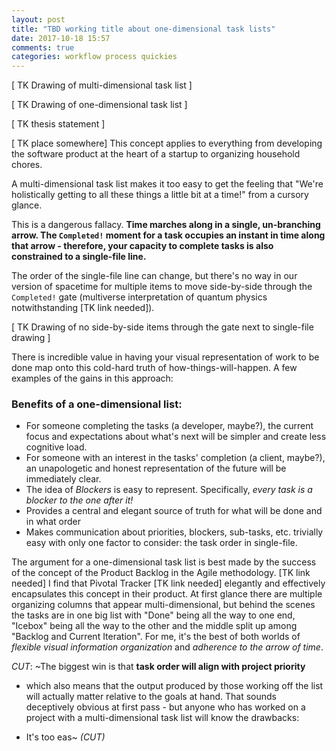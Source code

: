 ```yaml
---
layout: post
title: "TBD working title about one-dimensional task lists"
date: 2017-10-18 15:57
comments: true
categories: workflow process quickies
---
```


[ TK Drawing of multi-dimensional task list ]

[ TK Drawing of one-dimensional task list ]

[ TK thesis statement ]

[ TK place somewhere] This concept applies to everything from developing the
software product at the heart of a startup to organizing household chores.

A multi-dimensional task list makes it too easy to get the feeling that "We're
holistically getting to all these things a little bit at a time!" from a
cursory glance.

This is a dangerous fallacy. **Time marches along in a single, un-branching
arrow. The `Completed!` moment for a task occupies an instant in time along that arrow - therefore, your capacity to complete tasks is also constrained to a single-file line.**

The order of the single-file line can change, but there's no way in our version
of spacetime for multiple items to move side-by-side through the `Completed!`
gate (multiverse interpretation of quantum physics notwithstanding [TK link
needed]).

[ TK Drawing of no side-by-side items through the gate next to single-file
drawing ]


There is incredible value in having your visual representation of work to be
done map onto this cold-hard truth of how-things-will-happen. A few examples of
the gains in this approach:

### Benefits of a one-dimensional list:

- For someone completing the tasks (a developer, maybe?), the current focus and
  expectations about what's next will be simpler and create less cognitive
  load.
- For someone with an interest in the tasks' completion (a client, maybe?), an
  unapologetic and honest representation of the future will be immediately
  clear.
- The idea of _Blockers_ is easy to represent. Specifically, _every task is a
  blocker to the one after it!_
- Provides a central and elegant source of truth for what will be done and in
  what order
- Makes communication about priorities, blockers, sub-tasks, etc. trivially
  easy with only one factor to consider: the task order in single-file.

The argument for a one-dimensional task list is best made by the success of the
concept of the Product Backlog in the Agile methodology. [TK link needed]  I
find that Pivotal Tracker [TK link needed] elegantly and effectively
encapsulates this concept in their product. At first glance there are multiple
organizing columns that appear multi-dimensional, but behind the scenes the
tasks are in one big list with "Done" being all the way to one end, "Icebox"
being all the way to the other and the middle split up among "Backlog and
Current Iteration". For me, it's the best of both worlds of *flexible visual information organization* and *adherence to the arrow of time*.

*CUT*: ~The biggest win is that **task order will align with project priority**
- which also means that the output produced by those working off the list will
actually matter relative to the goals at hand.  That sounds deceptively obvious
at first pass - but anyone who has worked on a project with a multi-dimensional
task list will know the drawbacks:

- It's too eas~
*(CUT)*




